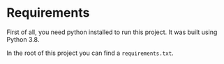 # Requirements


First of all, you need python installed to run this project. It was built using Python 3.8.

In the root of this project you can find a `requirements.txt`.

